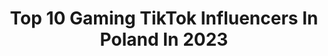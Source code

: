 ---
title: Top 10 Gaming TikTok Influencers In Poland In 2023
description: >-
  Find top gaming TikTok influencers in Poland in 2023. Most popular hashtags: #dlaciebie #gaming #dc #comedy.
platform: TikTok
hits: 24
text_top: Discover the most popular TikTok influencers on inBeat.
text_bottom: Our database aggregates 24 TikTok influencers like this in Poland for you to contact.
profiles:
  - username: "czajska"
    fullname: >-
      Oleś
    bio: >-
      Gaming|Comedy|Cosplay|Dance Follow to join my adventure🎈 They/Them Aspie🌌 INFP
    location: "Poland"
    followers: 48300
    engagement: 2100
    commentsToLikes: 0.057446
    id: ck9a6xpkq594e0j78q91e135x
    verified: false
    hashtags: "#menhera, #fairykei, #myheroacademia, #lightsaber"
  - username: "mcsilk"
    fullname: >-
      MC Silk
    bio: >-
      Raper, Świr. Słuchaj mnie na Spotify - MC Silk
    location: "Poland"
    followers: 42700
    engagement: 700
    commentsToLikes: 0.012240
    id: ck8ke52z08q4p0j78yoo9escf
    verified: true
    hashtags: "#rap, #po30stce, #rapsy, #nawijka"
  - username: "neko_decim"
    fullname: >-
      NekoDecim
    bio: >-
      Lvl 20 He/him She/her Pansexual/ Demigender Jg: Master, Hecarim Top: Ornn, Yori
    location: "Poland"
    followers: 23300
    engagement: 728
    commentsToLikes: 0.070059
    id: ck83zqclm22p80j78c5c1xqlb
    verified: false
    hashtags: "#sett, #duet, #skirt, #love"
  - username: "zimowy.narodowy"
    fullname: >-
      ⛸ Zimowy Narodowy ⛸
    bio: >-
      ❄️ ⛸ Robimy zimę! #zimowynarodowy ❤️
    location: "Poland"
    followers: 108700
    engagement: 1529
    commentsToLikes: 0.018894
    id: ck9dqurtv1fpq0j78kewtp17b
    verified: true
    hashtags: "#taniecrado, #zima, #teleport, #vlogs"
  - username: "dxn1337"
    fullname: >-
      Deiksen1337
    bio: >-
      🔥😍🔥 📸 Instagram: dxn19enduro 🎥 YouTube: dxn-19 📧 Diaxonkontakt@gmail.com
    location: "Poland"
    followers: 58500
    engagement: 1155
    commentsToLikes: 0.030720
    id: ckc2ztj24qnc30j23i62upw0n
    verified: false
    hashtags: "#polska, #happy, #animals, #love"
  - username: "xkompl"
    fullname: >-
      x-kom
    bio: >-
      Technologicznie zakręceni 🤪 Najlepszy sklep na TikToku 🛒
    location: "Poland"
    followers: 150600
    engagement: 1171
    commentsToLikes: 0.048417
    id: ck9c65bizqx0i0j78dtukquo2
    verified: true
    hashtags: "#comedy, #gamer, #xkom, #zombie"
  - username: "kubye"
    fullname: >-
      Kuba
    bio: >-
      Positive vibes 📌 Thank you for 5k ❤️ ✊🏼✊🏽✊🏾✊🏿
    location: "Poland"
    followers: 5759
    engagement: 2016
    commentsToLikes: 0.027208
    id: ckb9rxmnwoqte0j23cz4bnz2r
    verified: false
    hashtags: "#summeroutfit, #duet, #dc, #deskorolka"
  - username: "eskaaer"
    fullname: >-
      Eskaer
    bio: >-
      IG : Esskaer ⬆️ Maksymilian | 19 lat Cel - 50.000 obserwujących
    location: "Poland"
    followers: 47500
    engagement: 1284
    commentsToLikes: 0.044089
    id: ckb97m07tqlm90j234kih68vf
    verified: false
    hashtags: "#kluskislaskiekompotmodrakapusta, #viral, #comedy, #dzi"
  - username: "xxkitek"
    fullname: >-
      xKitek
    bio: >-
      Siemka 😊 Zapraszam na mój yt https://youtu.be/mWEwS5iFW1o
    location: "Poland"
    followers: 12400
    engagement: 1418
    commentsToLikes: 0.015442
    id: ck9c73sb5rjk30j7886z8eu73
    verified: false
    hashtags: "#duet, #dc, #amongus, #among"
  - username: "bartekgraczo"
    fullname: >-
      Bartosz Graczyk
    bio: >-
      🎤Technologie, śpiew, parodie i ciekawostki🤔
    location: "Poland"
    followers: 33600
    engagement: 1109
    commentsToLikes: 0.019059
    id: ckaik7hv2i7jz0i78iffmnvi2
    verified: false
    hashtags: "#dlaciebie, #ciekawostka, #dc, #smieszne"
---